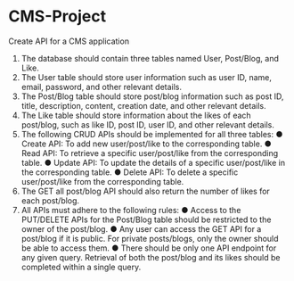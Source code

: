 # CMS-Project
Create API for a CMS application
1. The database should contain three tables named User, Post/Blog, and Like.
2. The User table should store user information such as user ID, name, email, password, and
other relevant details.
3. The Post/Blog table should store post/blog information such as post ID, title, description,
content, creation date, and other relevant details.
4. The Like table should store information about the likes of each post/blog, such as like ID,
post ID, user ID, and other relevant details.
5. The following CRUD APIs should be implemented for all three tables:
● Create API: To add new user/post/like to the corresponding table.
● Read API: To retrieve a specific user/post/like from the corresponding table.
● Update API: To update the details of a specific user/post/like in the corresponding
table.
● Delete API: To delete a specific user/post/like from the corresponding table.
6. The GET all post/blog API should also return the number of likes for each post/blog.
7. All APIs must adhere to the following rules:
● Access to the PUT/DELETE APIs for the Post/Blog table should be restricted to the
owner of the post/blog.
● Any user can access the GET API for a post/blog if it is public. For private
posts/blogs, only the owner should be able to access them.
● There should be only one API endpoint for any given query. Retrieval of both the
post/blog and its likes should be completed within a single query.
